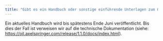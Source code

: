 ```yaml
---
title: "Gibt es ein Handbuch oder sonstige einführende Unterlagen zum Opt-in Layer, das die wichtigsten Fragen beantwortet?"
---
```

Ein aktuelles Handbuch wird bis spätestens Ende Juni veröffentlicht. Bis dies der Fall ist verweisen wir auf die technische Dokumentation (siehe: https://oil.axelspringer.com/release/1.1.0/docs/index.html).
